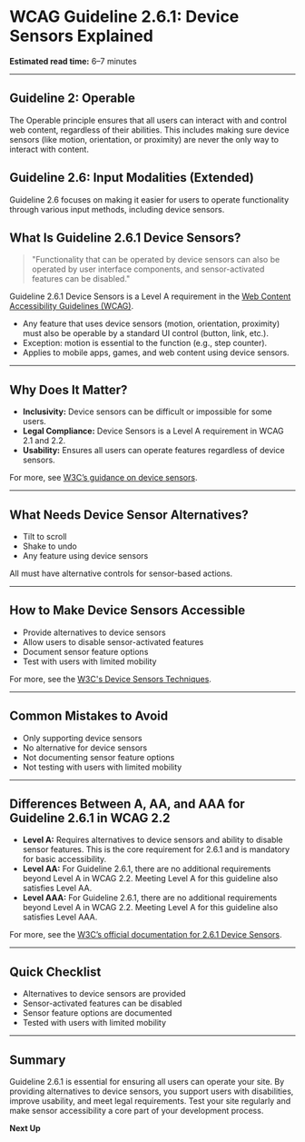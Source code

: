 <!--
title: 2.6.1 - Device Sensors
series: Making the Web Accessible for All
description: A practical guide to WCAG Guideline 2.6.1 (Device Sensors)—what it means, why it matters, and how to ensure users can operate functionality without relying on device sensors.
keywords: wcag 2.6.1, device sensors, accessibility, web standards, digital inclusion
image: WCAG-Series-2.6.1.png
imageAlt: Blue text on yellow background saying, "Web Content Accessibiilty Guiedlines (WCAG) 2.6.1 Explained, Device Sensors"
status: published
date: 2025-07-03
excerpt: This guideline ensures users can operate functionality without relying solely on device sensors.
next: /wcag/WCAG-Guideline-3-1-1-Language-of-Page-Explained, Guideline 3.1.1 - Language of Page
previous: /wcag/WCAG-Guideline-2-5-6-Concurrent-Input-Mechanisms-Explained, Guideline 2.5.6 - Concurrent Input Mechanisms
-->

# **WCAG Guideline 2.6.1: Device Sensors Explained**

**Estimated read time:** 6–7 minutes

---

## **Guideline 2: Operable**

The Operable principle ensures that all users can interact with and control web content, regardless of their abilities. This includes making sure device sensors (like motion, orientation, or proximity) are never the only way to interact with content.

## **Guideline 2.6: Input Modalities (Extended)**

Guideline 2.6 focuses on making it easier for users to operate functionality through various input methods, including device sensors.

## **What Is Guideline 2.6.1 Device Sensors?**

> "Functionality that can be operated by device sensors can also be operated by user interface components, and sensor-activated features can be disabled."

Guideline 2.6.1 Device Sensors is a Level A requirement in the [Web Content Accessibility Guidelines (WCAG)](https://www.w3.org/WAI/WCAG22/quickref/#device-sensors).

- Any feature that uses device sensors (motion, orientation, proximity) must also be operable by a standard UI control (button, link, etc.).
- Exception: motion is essential to the function (e.g., step counter).
- Applies to mobile apps, games, and web content using device sensors.

---

## **Why Does It Matter?**

- **Inclusivity:** Device sensors can be difficult or impossible for some users.
- **Legal Compliance:** Device Sensors is a Level A requirement in WCAG 2.1 and 2.2.
- **Usability:** Ensures all users can operate features regardless of device sensors.

For more, see [W3C’s guidance on device sensors](https://www.w3.org/WAI/WCAG22/Understanding/device-sensors.html).

---

## **What Needs Device Sensor Alternatives?**

- Tilt to scroll
- Shake to undo
- Any feature using device sensors

All must have alternative controls for sensor-based actions.

---

## **How to Make Device Sensors Accessible**

- Provide alternatives to device sensors
- Allow users to disable sensor-activated features
- Document sensor feature options
- Test with users with limited mobility

For more, see the [W3C's Device Sensors Techniques](https://www.w3.org/WAI/WCAG22/Techniques/general/G218).

---

## **Common Mistakes to Avoid**

- Only supporting device sensors
- No alternative for device sensors
- Not documenting sensor feature options
- Not testing with users with limited mobility

---

## **Differences Between A, AA, and AAA for Guideline 2.6.1 in WCAG 2.2**

- **Level A:** Requires alternatives to device sensors and ability to disable sensor features. This is the core requirement for 2.6.1 and is mandatory for basic accessibility.
- **Level AA:** For Guideline 2.6.1, there are no additional requirements beyond Level A in WCAG 2.2. Meeting Level A for this guideline also satisfies Level AA.
- **Level AAA:** For Guideline 2.6.1, there are no additional requirements beyond Level A in WCAG 2.2. Meeting Level A for this guideline also satisfies Level AAA.

For more, see the [W3C’s official documentation for 2.6.1 Device Sensors](https://www.w3.org/WAI/WCAG22/Understanding/device-sensors.html).

---

## **Quick Checklist**

- Alternatives to device sensors are provided
- Sensor-activated features can be disabled
- Sensor feature options are documented
- Tested with users with limited mobility

---

## **Summary**

Guideline 2.6.1 is essential for ensuring all users can operate your site. By providing alternatives to device sensors, you support users with disabilities, improve usability, and meet legal requirements. Test your site regularly and make sensor accessibility a core part of your development process.

**Next Up**

